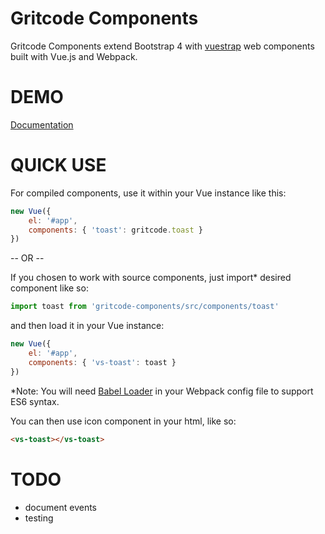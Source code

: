Gritcode Components
=========

Gritcode Components extend Bootstrap 4 with [vuestrap](https://github.com/kzima/vuestrap/#readme) web components built with Vue.js and Webpack.

DEMO
=========

[Documentation](http://gritcode.github.io/gritcode-components/#/toast)

QUICK USE
=========

For compiled components, use it within your Vue instance like this:

```js
new Vue({
	el: '#app',
	components: { 'toast': gritcode.toast }
})
```

-- OR --

If you chosen to work with source components, just import* desired component like so:

```js
import toast from 'gritcode-components/src/components/toast'
```

and then load it in your Vue instance:

```js
new Vue({
	el: '#app',
	components: { 'vs-toast': toast }
})
```

*Note: You will need <a href="https://github.com/babel/babel-loader">Babel Loader</a> in your Webpack config file to support ES6 syntax.

You can then use icon component in your html, like so:
```html
<vs-toast></vs-toast>
```

TODO
=========
- document events
- testing

